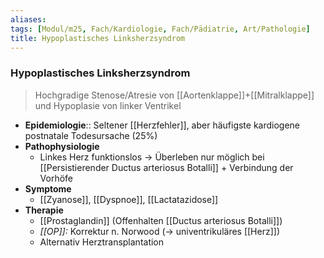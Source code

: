 ```yaml
---
aliases: 
tags: [Modul/m25, Fach/Kardiologie, Fach/Pädiatrie, Art/Pathologie]
title: Hypoplastisches Linksherzsyndrom
---
```

### Hypoplastisches Linksherzsyndrom
> Hochgradige Stenose/Atresie von [[Aortenklappe]]+[[Mitralklappe]] und Hypoplasie von linker Ventrikel
- **Epidemiologie**:: Seltener [[Herzfehler]], aber häufigste kardiogene postnatale Todesursache (25%)
- **Pathophysiologie**
	- Linkes Herz funktionslos → Überleben nur möglich bei [[Persistierender Ductus arteriosus Botalli]] + Verbindung der Vorhöfe
- **Symptome**
	- [[Zyanose]], [[Dyspnoe]], [[Lactatazidose]]
- **Therapie**
	- [[Prostaglandin]] (Offenhalten [[Ductus arteriosus Botalli]])
	- *[[OP]]:* Korrektur n. Norwood (→ univentrikuläres [[Herz]])
	- Alternativ Herztransplantation